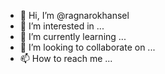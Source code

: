 - 👋 Hi, I’m @ragnarokhansel
- 👀 I’m interested in ...
- 🌱 I’m currently learning ...
- 💞️ I’m looking to collaborate on ...
- 📫 How to reach me ...

<!---
ragnarokhansel/ragnarokhansel is a ✨ special ✨ repository because its `README.md` (this file) appears on your GitHub profile.
You can click the Preview link to take a look at your changes.
--->
